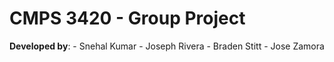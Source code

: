 # CMPS 3420 - Group Project

**Developed by**: 
    - Snehal Kumar
    - Joseph Rivera
    - Braden Stitt
    - Jose Zamora